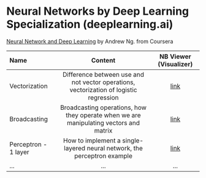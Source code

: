 # Neural Networks by Deep Learning Specialization (deeplearning.ai)

[Neural Network and Deep Learning](https://www.coursera.org/learn/neural-networks-deep-learning/home/welcome) by Andrew Ng. from Coursera

| Name              | Content | NB Viewer (Visualizer) |
| :---------------- | :------: | :------: |
| Vectorization        |   Difference between use and not vector operations, vectorization of logistic regression   | [link](https://nbviewer.org/github/joaocarvoli/neural-networks/blob/main/notebooks/1.vectorization.ipynb)|
| Broadcasting           |   Broadcasting operations, how they operate when we are manipulating vectors and matrix   | [link](https://nbviewer.org/github/joaocarvoli/neural-networks/blob/main/notebooks/2.broadcasting.ipynb) |
| Perceptron - 1 layer    |  How to implement a single-layered neural network, the perceptron example    | [link](https://nbviewer.org/github/joaocarvoli/neural-networks/blob/main/notebooks/3.single-perceptron.ipynb) |
| ... |  ...   | ... |
